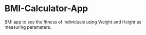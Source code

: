 # BMI-Calculator-App
BMI app to see the fitness of individuals using Weight and Height as measuring parameters.
